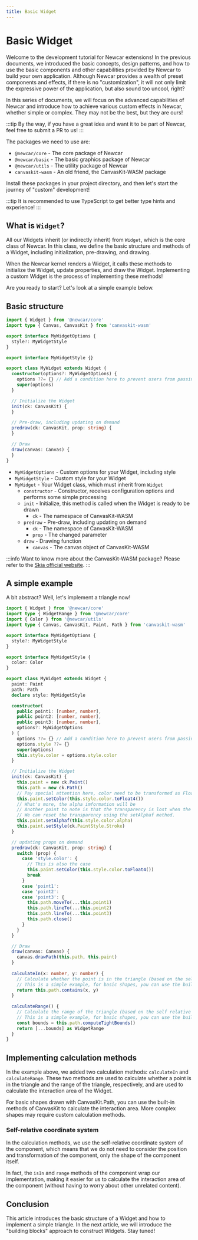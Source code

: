 ```yaml
---
title: Basic Widget
---
```


# Basic Widget

Welcome to the development tutorial for Newcar extensions! 
In the previous documents, we introduced the basic concepts, design patterns, 
and how to use the basic components and other capabilities provided by Newcar to build your own application. 
Although Newcar provides a wealth of preset components and effects,
if there is no "customization", it will not only limit the expressive power of the application, but also sound too uncool, right? 

In this series of documents, we will focus on the advanced capabilities of Newcar and introduce how to achieve various custom effects in Newcar, whether simple or complex. 
They may not be the best, but they are ours! 

:::tip
By the way, if you have a great idea and want it to be part of Newcar, feel free to submit a PR to us! 
:::

The packages we need to use are:

- `@newcar/core` - The core package of Newcar
- `@newcar/basic` - The basic graphics package of Newcar
- `@newcar/utils` - The utility package of Newcar
- `canvaskit-wasm` - An old friend, the CanvasKit-WASM package

Install these packages in your project directory, and then let's start the journey of "custom" development!

:::tip
It is recommended to use TypeScript to get better type hints and experience!
:::

## What is `Widget`?

All our Widgets inherit (or indirectly inherit) from `Widget`, which is the core class of Newcar. 
In this class, we define the basic structure and methods of a Widget, including initialization, pre-drawing, and drawing.

When the Newcar kernel renders a Widget, it calls these methods to initialize the Widget, update properties, and draw the Widget.
Implementing a custom Widget is the process of implementing these methods!

Are you ready to start? Let's look at a simple example below.

## Basic structure

```typescript
import { Widget } from '@newcar/core'
import type { Canvas, CanvasKit } from 'canvaskit-wasm'

export interface MyWidgetOptions {
  style?: MyWidgetStyle
}

export interface MyWidgetStyle {}

export class MyWidget extends Widget {
  constructor(options?: MyWidgetOptions) {
    options ??= {} // Add a condition here to prevent users from passing empty options
    super(options)
  }

  // Initialize the Widget
  init(ck: CanvasKit) {
  }

  // Pre-draw, including updating on demand
  predraw(ck: CanvasKit, prop: string) {
  }

  // Draw
  draw(canvas: Canvas) {
  }
}
```

- `MyWidgetOptions` - Custom options for your Widget, including style
- `MyWidgetStyle` - Custom style for your Widget
- `MyWidget` - Your Widget class, which must inherit from `Widget`
  - `constructor` - Constructor, receives configuration options and performs some simple processing
  - `init` - Initialize, this method is called when the Widget is ready to be drawn
    - `ck` - The namespace of CanvasKit-WASM
  - `predraw` - Pre-draw, including updating on demand
    - `ck` - The namespace of CanvasKit-WASM
    - `prop` - The changed parameter
  - `draw` - Drawing function
    - `canvas` - The canvas object of CanvasKit-WASM

:::info
Want to know more about the CanvasKit-WASM package? Please refer to the [Skia official website](https://skia.org).
:::

## A simple example

A bit abstract? Well, let's implement a triangle now!

```typescript
import { Widget } from '@newcar/core'
import type { WidgetRange } from '@newcar/core'
import { Color } from '@newcar/utils'
import type { Canvas, CanvasKit, Paint, Path } from 'canvaskit-wasm'

export interface MyWidgetOptions {
  style?: MyWidgetStyle
}

export interface MyWidgetStyle {
  color: Color
}

export class MyWidget extends Widget {
  paint: Paint
  path: Path
  declare style: MyWidgetStyle

  constructor(
    public point1: [number, number],
    public point2: [number, number],
    public point3: [number, number],
    options?: MyWidgetOptions
  ) {
    options ??= {} // Add a condition here to prevent users from passing empty options
    options.style ??= {}
    super(options)
    this.style.color = options.style.color
  }

  // Initialize the Widget
  init(ck: CanvasKit) {
    this.paint = new ck.Paint()
    this.path = new ck.Path()
    // Pay special attention here, color need to be transformed as Float4
    this.paint.setColor(this.style.color.toFloat4())
    // What's more, the alpha imformation will be 
    // Another point to note is that the transparency is lost when the color is converted to Float4 format. 
    // We can reset the transparency using the setAlphaf method.
    this.paint.setAlphaf(this.style.color.alpha)
    this.paint.setStyle(ck.PaintStyle.Stroke)
  }

  // updating props on demand
  predraw(ck: CanvasKit, prop: string) {
    switch (prop) {
      case 'style.color': {
        // This is also the case
        this.paint.setColor(this.style.color.toFloat4())
        break
      }
      case 'point1':
      case 'point2':
      case 'point3': {
        this.path.moveTo(...this.point1)
        this.path.lineTo(...this.point2)
        this.path.lineTo(...this.point3)
        this.path.close()
      }
    }
  }

  // Draw
  draw(canvas: Canvas) {
    canvas.drawPath(this.path, this.paint)
  }
  
  calculateIn(x: number, y: number) {
    // Calculate whether the point is in the triangle (based on the self relative coordinate system)
    // This is a simple example, for basic shapes, you can use the built-in method of CanvasKit
    return this.path.contains(x, y)
  }
  
  calculateRange() {
    // Calculate the range of the triangle (based on the self relative coordinate system)
    // This is a simple example, for basic shapes, you can use the built-in method of CanvasKit
    const bounds = this.path.computeTightBounds()
    return [...bounds] as WidgetRange
  }
}
```

## Implementing calculation methods

In the example above, we added two calculation methods: `calculateIn` and `calculateRange`.
These two methods are used to calculate whether a point is in the triangle and the range of the triangle, respectively, 
and are used to calculate the interaction area of the Widget.

For basic shapes drawn with CanvasKit.Path, you can use the built-in methods of CanvasKit to calculate the interaction area.
More complex shapes may require custom calculation methods.

### Self-relative coordinate system

In the calculation methods, we use the self-relative coordinate system of the component, 
which means that we do not need to consider the position and transformation of the component, only the shape of the component itself.

In fact, the `isIn` and `range` methods of the component wrap our implementation, 
making it easier for us to calculate the interaction area of the component (without having to worry about other unrelated content).

## Conclusion

This article introduces the basic structure of a Widget and how to implement a simple triangle.
In the next article, we will introduce the "building blocks" approach to construct Widgets.
Stay tuned!
